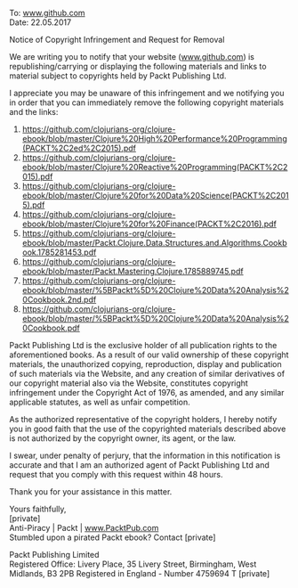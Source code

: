 To: www.github.com  
Date: 22.05.2017  

Notice of Copyright Infringement and Request for Removal  

We are writing you to notify that your website (www.github.com) is republishing/carrying or displaying the following materials and links to material subject to copyrights held by Packt Publishing Ltd.  

I appreciate you may be unaware of this infringement and we notifying you in order that you can immediately remove the following copyright materials and the links:  

1. https://github.com/clojurians-org/clojure-ebook/blob/master/Clojure%20High%20Performance%20Programming(PACKT%2C2ed%2C2015).pdf  
2. https://github.com/clojurians-org/clojure-ebook/blob/master/Clojure%20Reactive%20Programming(PACKT%2C2015).pdf  
3. https://github.com/clojurians-org/clojure-ebook/blob/master/Clojure%20for%20Data%20Science(PACKT%2C2015).pdf  
4. https://github.com/clojurians-org/clojure-ebook/blob/master/Clojure%20for%20Finance(PACKT%2C2016).pdf  
5. https://github.com/clojurians-org/clojure-ebook/blob/master/Packt.Clojure.Data.Structures.and.Algorithms.Cookbook.1785281453.pdf  
6. https://github.com/clojurians-org/clojure-ebook/blob/master/Packt.Mastering.Clojure.1785889745.pdf  
7. https://github.com/clojurians-org/clojure-ebook/blob/master/%5BPackt%5D%20Clojure%20Data%20Analysis%20Cookbook.2nd.pdf  
8. https://github.com/clojurians-org/clojure-ebook/blob/master/%5BPackt%5D%20Clojure%20Data%20Analysis%20Cookbook.pdf  

Packt Publishing Ltd is the exclusive holder of all publication rights to the aforementioned books. As a result of our valid ownership of these copyright materials, the unauthorized copying, reproduction, display and publication of such materials via the Website, and any creation of similar derivatives of our copyright material also via the Website, constitutes copyright infringement under the Copyright Act of 1976, as amended, and any similar applicable statutes, as well as unfair competition.

As the authorized representative of the copyright holders, I hereby notify you in good faith that the use of the copyrighted materials described above is not authorized by the copyright owner, its agent, or the law.

I swear, under penalty of perjury, that the information in this notification is accurate and that I am an authorized agent of Packt Publishing Ltd and request that you comply with this request within 48 hours.

Thank you for your assistance in this matter.

Yours faithfully,  
[private]   
Anti-Piracy | Packt | www.PacktPub.com  
Stumbled upon a pirated Packt ebook? Contact [private]  

Packt Publishing Limited  
Registered Office: Livery Place, 35 Livery Street, Birmingham, West Midlands, B3 2PB
Registered in England - Number 4759694 T [private]
